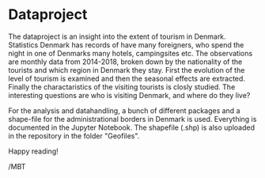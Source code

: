 # Dataproject

The dataproject is an insight into the extent of tourism in Denmark. Statistics Denmark has records of have many foreigners, who spend the night in one of Denmarks many hotels, campingsites etc. The observations are monthly data from 2014-2018, broken down by the nationality of the tourists and which region in Denmark they stay. First the evolution of the level of tourism is examined and then the seasonal effects are extracted. Finally the charactaristics of the visiting tourists is closly studied. The interesting questions are who is visiting Denmark, and where do they live?

For the analysis and datahandling, a bunch of different packages and a shape-file for the administrational borders in Denmark is used. Everything is documented in the Jupyter Notebook. The shapefile (.shp) is also uploaded in the repository in the folder "Geofiles".

Happy reading!

/MBT
